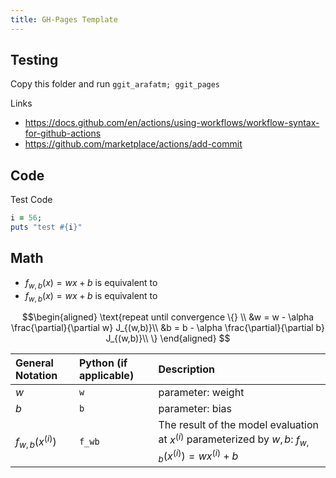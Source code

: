 ```yaml
---
title: GH-Pages Template 
---
```


## Testing

Copy this folder and run `ggit_arafatm; ggit_pages`

Links
- https://docs.github.com/en/actions/using-workflows/workflow-syntax-for-github-actions
- https://github.com/marketplace/actions/add-commit

## Code

Test Code
```ruby
i = 56;
puts "test #{i}"
```

## Math

- $`f_{w,b}(x) = wx + b`$ is equivalent to 
- $f_{w,b}(x) = wx + b$ is equivalent to 

```math
\begin{aligned}
\text{repeat until convergence \{} \\ 
  &w = w - \alpha \frac{\partial}{\partial w} J_{(w,b)}\\
  &b = b - \alpha \frac{\partial}{\partial b} J_{(w,b)}\\
\}
\end{aligned}

```

| General Notation       | Python (if applicable) | Description                                                                                                   |
| :--                    | :--                    | :--                                                                                                           |
| $`w`$                  | `w`                    | parameter: weight                                                                                             |
| $`b`$                  | `b`                    | parameter: bias                                                                                               |
| $`f_{w,b}(x^{(i)})`$   | `f_wb`                 | The result of the model evaluation at $`x^{(i)}`$ parameterized by $`w,b`$: $`f_{w,b}(x^{(i)}) = wx^{(i)}+b`$ |

